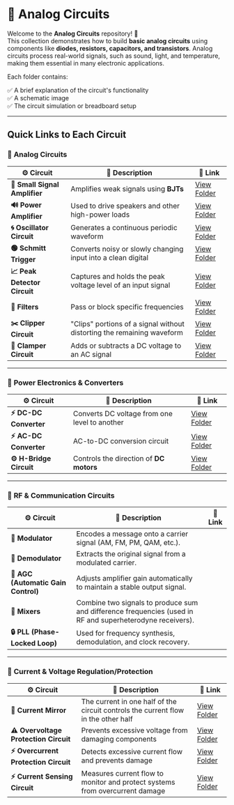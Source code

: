 # 🔌 Analog Circuits

Welcome to the **Analog Circuits** repository! 🎉  
This collection demonstrates how to build **basic analog circuits** using components like **diodes, resistors, capacitors, and transistors**. Analog circuits process real-world signals, such as sound, light, and temperature, making them essential in many electronic applications.

Each folder contains:

✅ A brief explanation of the circuit's functionality  
✅ A schematic image  
✅ The circuit simulation or breadboard setup  

---

## Quick Links to Each Circuit

### 🔹 **Analog Circuits**  

| ⚙️ Circuit                 | 📜 Description                                                                  | 🔗 Link                                              |
|---------------------------|------------------------------------------------------------------------------|-----------------------------------------------------|
| **📢 Small Signal Amplifier** | Amplifies weak signals using **BJTs**                                      | [View Folder](./Small_Signal_Amplifier) |
| **🔊 Power Amplifier**       | Used to drive speakers and other high-power loads                          | [View Folder](./Power_Amplifier)     |
| **🌀 Oscillator Circuit**    | Generates a continuous periodic waveform                                   | [View Folder](.//Oscillator)         |
| **🟢 Schmitt Trigger**       | Converts noisy or slowly changing input into a clean digital  | [View Folder](./Schmitt_trigger)     |
| **📈 Peak Detector Circuit** | Captures and holds the peak voltage level of an input signal | [View Folder](./Peak_Detector)     |
| **🔎 Filters**               |  Pass or block specific frequencies                     | [View Folder](./Filters/)            |
| **✂️ Clipper Circuit**       | "Clips" portions of a signal without distorting the remaining waveform   | [View Folder](./Clipper_Circuit/)    |
| **🔼 Clamper Circuit**       | Adds or subtracts a DC voltage to an AC signal                              | [View Folder](./Clamper_Circuits/)   |

---
### 🔹 **Power Electronics & Converters**  

| ⚙️ Circuit                 | 📜 Description                                                                  | 🔗 Link                                              |
|---------------------------|------------------------------------------------------------------------------|-----------------------------------------------------|
| **⚡ DC-DC Converter**       | Converts DC voltage from one level to another                               | [View Folder](./DCDC_Converter/)     |
| **⚡ AC-DC Converter**       | AC-to-DC conversion circuit                                                 | [View Folder](./Rectifier/)          |
| **⚙️ H-Bridge Circuit** | Controls the direction of **DC motors** | [View Folder](./H_Bridge) |

---

### 🔹 **RF & Communication Circuits**  

| ⚙️ Circuit                 | 📜 Description                                                                  | 🔗 Link                                              |
|---------------------------|------------------------------------------------------------------------------|-----------------------------------------------------|
| **📡 Modulator**           | Encodes a message onto a carrier signal (AM, FM, PM, QAM, etc.).               |           |
| **📡 Demodulator**         | Extracts the original signal from a modulated carrier.                         |     |
| **🔧 AGC (Automatic Gain Control)** | Adjusts amplifier gain automatically to maintain a stable output signal.  |                 |
| **🔀 Mixers**              | Combine two signals to produce sum and difference frequencies (used in RF and superheterodyne receivers). |            |
| **🔒 PLL (Phase-Locked Loop)**  | Used for frequency synthesis, demodulation, and clock recovery.              |                |

---

### 🔹 **Current & Voltage Regulation/Protection**  

| ⚙️ Circuit                     | 📜 Description                                                                  | 🔗 Link                                              |
|-------------------------------|---------------------------------------------------------------------------------|-----------------------------------------------------|
| **🔄 Current Mirror**        | The current in one half of the circuit controls the current flow in the other half | [View Folder](./Current_mirror/)      |
| **⚠️ Overvoltage Protection Circuit** | Prevents excessive voltage from damaging components  | [View Folder](./Overvoltage) |
| **⚡ Overcurrent Protection Circuit** | Detects excessive current flow and prevents damage  | [View Folder](./Overcurrent) |
| **⚡ Current Sensing Circuit** | Measures current flow to monitor and protect systems from overcurrent damage | [View Folder](./Current_Sensing)             |
  
